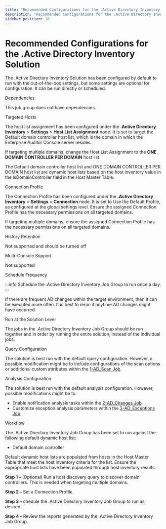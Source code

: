 ```yaml
---
title: "Recommended Configurations for the .Active Directory Inventory Solution"
description: "Recommended Configurations for the .Active Directory Inventory Solution"
sidebar_position: 10
---
```


# Recommended Configurations for the .Active Directory Inventory Solution

The .Active Directory Inventory Solution has been configured by default to run with the
out-of-the-box settings, but some settings are optional for configuration. It can be run directly or
scheduled.

Dependencies

This job group does not have dependencies.

Targeted Hosts

The host list assignment has been configured under the **.Active Directory Inventory** >
**Settings** > **Host List Assignment** node. It is set to target the Default domain controller host
list, which is the domain in which the Enterprise Auditor Console server resides.

If targeting multiple domains, change the Host List Assignment to the **ONE DOMAIN CONTROLLER PER
DOMAIN** host list.

The Default domain controller host list and ONE DOMAIN CONTROLLER PER DOMAIN host list are dynamic
host lists based on the host inventory value in the isDomainController field in the Host Master
Table.

Connection Profile

The Connection Profile has been configured under the **.Active Directory Inventory** >
**Settings** > **Connection** node. It is set to Use the Default Profile, as configured at the
global settings level. Ensure the assigned Connection Profile has the necessary permissions on all
targeted domains.

If targeting multiple domains, ensure the assigned Connection Profile has the necessary permissions
on all targeted domains.

History Retention

Not supported and should be turned off

Multi-Console Support

Not supported

Schedule Frequency

:::info
Schedule the .Active Directory Inventory Job Group to run once a day.
:::


If there are frequent AD changes within the target environment, then it can be executed more often.
It is best to rerun it anytime AD changes might have occurred.

Run at the Solution Level

The jobs in the .Active Directory Inventory Job Group should be run together and in order by running
the entire solution, instead of the individual jobs.

Query Configuration

The solution is best run with the default query configuration. However, a possible modification
might be to include configurations of the scan options or additional custom attributes within the
[1-AD_Scan Job](/docs/accessanalyzer/11.6/solutions/activedirectoryinventory/1-ad_scan.md).

Analysis Configuration

The solution is best run with the default analysis configuration. However, possible modifications
might be to:

- Enable notification analysis tasks within the
  [2-AD_Changes Job](/docs/accessanalyzer/11.6/solutions/activedirectoryinventory/2-ad_changes.md)
- Customize exception analysis parameters within the
  [3-AD_Exceptions Job](/docs/accessanalyzer/11.6/solutions/activedirectoryinventory/3-ad_exceptions.md)

Workflow

The .Active Directory Inventory Job Group has been set to run against the following default dynamic
host list:

- Default domain controller

Default dynamic host lists are populated from hosts in the Host Master Table that meet the host
inventory criteria for the list. Ensure the appropriate host lists have been populated through host
inventory results.

**Step 1 –** (Optional) Run a host discovery query to discover domain controllers. This is needed
when targeting multiple domains.

**Step 2 –** Set a Connection Profile.

**Step 3 –** chedule the .Active Directory Inventory Job Group to run as desired.

**Step 4 –** Review the reports generated by the .Active Directory Inventory Job Group.
